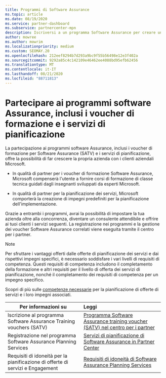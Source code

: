 ```yaml
---
title: Programmi di Software Assurance
ms.topic: article
ms.date: 08/19/2020
ms.service: partner-dashboard
ms.subservice: partnercenter-mpn
description: Iscriversi a un programma Software Assurance per creare un'azienda e compensare la distribuzione di corsi di formazione e pianificazione ai clienti aziendali.
author: mowree
ms.author: mowrim
ms.localizationpriority: medium
ms.custom: SEOMAY.20
ms.openlocfilehash: 212eef8294b7d293a9bc9f55b56498e12e3f402a
ms.sourcegitcommit: 9292a85c4c142109e46462ee4088bd95efb62456
ms.translationtype: MT
ms.contentlocale: it-IT
ms.lasthandoff: 08/21/2020
ms.locfileid: "88711813"
---
```

# <a name="participate-in-software-assurance-programs-including-training-vouchers-and-planning-services"></a>Partecipare ai programmi software Assurance, inclusi i voucher di formazione e i servizi di pianificazione

La partecipazione ai programmi software Assurance, inclusi i voucher di formazione per Software Assurance (SATV) e i servizi di pianificazione, offre la possibilità di far crescere la propria azienda con i clienti aziendali Microsoft. 

- In qualità di partner per i voucher di formazione Software Assurance, Microsoft compenserà l'utente a fornire corsi di formazione di classe tecnica guidati dagli insegnanti sviluppati da esperti Microsoft. 

- In qualità di partner per la pianificazione dei servizi, Microsoft comporterà la creazione di impegni predefiniti per la pianificazione dell'implementazione. 

Grazie a entrambi i programmi, avrai la possibilità di impostare la tua azienda oltre alla concorrenza, diventare un consulente attendibile e offrire ai tuoi clienti i servizi seguenti. La registrazione nei programmi e la gestione dei voucher Software Assurance correlati viene eseguita tramite il centro per i partner.

> [!NOTE]
> Per sfruttare i vantaggi offerti dalle offerte di pianificazione dei servizi e dai rispettivi impegni specifici, è necessario soddisfare i vari livelli di requisiti di competenza. Questi requisiti di competenza includono il completamento della formazione e altri requisiti per il livello di offerta dei servizi di pianificazione, nonché il completamento dei requisiti di competenza per un impegno specifico.  
>
> Scopri di più sulle [competenze necessarie](software-assurance-dps-requirements.md) per la pianificazione di offerte di servizi e i loro impegni associati.


|**Per informazioni su**   |**Leggi**   |
|--------------------------|:------------------|
|Iscrizione al programma Software Assurance Training vouchers (SATV)  | [Programma Software Assurance training voucher (SATV) nel centro per i partner](software-assurance-satv.md)|
|Registrazione nel programma Software Assurance Planning Services | [Servizi di pianificazione di Software Assurance in Partner Center](software-assurance-dps.md) |
|Requisiti di idoneità per la pianificazione di offerte di servizi e Engagement  | [Requisiti di idoneità di Software Assurance Planning Services](software-assurance-dps-requirements.md)  |